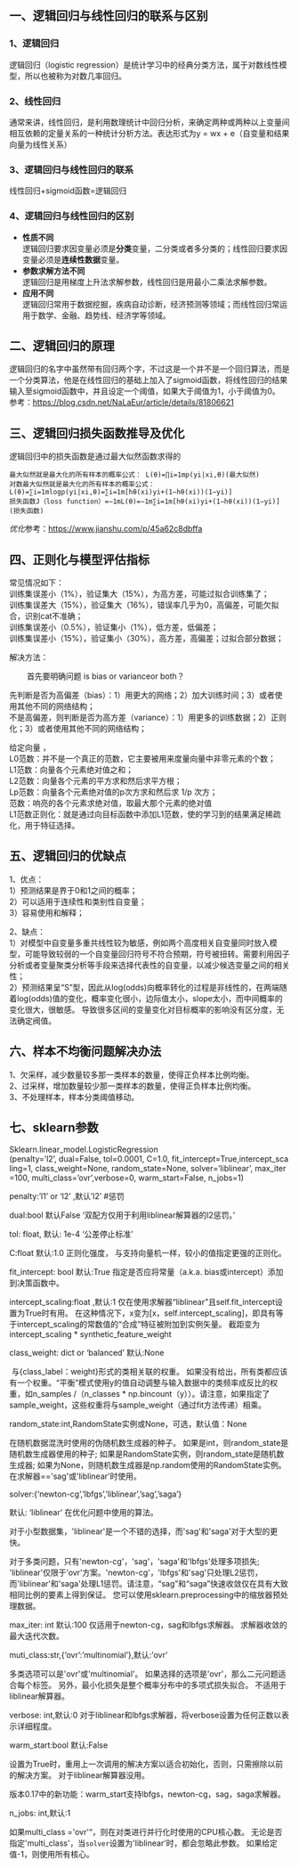## 一、逻辑回归与线性回归的联系与区别  
### 1、逻辑回归  
逻辑回归（logistic regression）是统计学习中的经典分类方法，属于对数线性模型，所以也被称为对数几率回归。  
### 2、线性回归  
通常来讲，线性回归，是利用数理统计中回归分析，来确定两种或两种以上变量间相互依赖的定量关系的一种统计分析方法。表达形式为y = wx + e（自变量和结果向量为线性关系）  
### 3、逻辑回归与线性回归的联系  
线性回归+sigmoid函数=逻辑回归
### 4、逻辑回归与线性回归的区别 
- **性质不同**  
逻辑回归要求因变量必须是**分类**变量，二分类或者多分类的；线性回归要求因变量必须是**连续性数据**变量。  
- **参数求解方法不同**  
逻辑回归是用梯度上升法求解参数，线性回归是用最小二乘法求解参数。  
- **应用不同**  
逻辑回归常用于数据挖掘，疾病自动诊断，经济预测等领域；而线性回归常运用于数学、金融、趋势线、经济学等领域。  
  
## 二、逻辑回归的原理  
逻辑回归的名字中虽然带有回归两个字，不过这是一个并不是一个回归算法，而是一个分类算法，他是在线性回归的基础上加入了sigmoid函数，将线性回归的结果输入至sigmoid函数中，并且设定一个阈值，如果大于阈值为1，小于阈值为0。  
参考：https://blog.csdn.net/NaLaEur/article/details/81806621  
  
## 三、逻辑回归损失函数推导及优化  
逻辑回归中的损失函数是通过最大似然函数求得的  
```
最大似然就是最大化的所有样本的概率公式： L(θ)=∏i=1mp(yi|xi,θ)(最大似然)    
对数最大似然就是最大化的所有样本的概率公式： L(θ)=∑i=1mlogp(yi|xi,θ)=∑i=1m[hθ(xi)yi+(1−hθ(xi))(1−yi)]  
损失函数J（loss function）=−1mL(θ)=−1m∑i=1m[hθ(xi)yi+(1−hθ(xi))(1−yi)](损失函数)
```  
*优化*参考：https://www.jianshu.com/p/45a62c8dbffa  
  
## 四、正则化与模型评估指标  
常见情况如下：  
训练集误差小（1%），验证集大（15%），为高方差，可能过拟合训练集了；  
训练集误差大（15%），验证集大（16%），错误率几乎为0，高偏差，可能欠拟合，识别cat不准确；  
训练集误差小（0.5%），验证集小（1%），低方差，低偏差；  
训练集误差小（15%），验证集小（30%），高方差，高偏差；过拟合部分数据；  
  
解决方法：

        首先要明确问题 is bias or varianceor both？

先判断是否为高偏差（bias）：1）用更大的网络；2）加大训练时间；3）或者使用其他不同的网络结构；  
不是高偏差，则判断是否为高方差（variance）：1）用更多的训练数据；2）正则化；3）或者使用其他不同的网络结构；  
  
给定向量 ，  
L0范数：并不是一个真正的范数，它主要被用来度量向量中非零元素的个数；  
L1范数：向量各个元素绝对值之和；  
L2范数：向量各个元素的平方求和然后求平方根；  
Lp范数：向量各个元素绝对值的p次方求和然后求 1/p 次方；  
范数：响亮的各个元素求绝对值，取最大那个元素的绝对值  
L1范数正则化：就是通过向目标函数中添加L1范数，使的学习到的结果满足稀疏化，用于特征选择。  
  
## 五、逻辑回归的优缺点  
1、优点：  
1）预测结果是界于0和1之间的概率；  
2）可以适用于连续性和类别性自变量；  
3）容易使用和解释；  
  
2、缺点：  
1）对模型中自变量多重共线性较为敏感，例如两个高度相关自变量同时放入模型，可能导致较弱的一个自变量回归符号不符合预期，符号被扭转。​需要利用因子分析或者变量聚类分析等手段来选择代表性的自变量，以减少候选变量之间的相关性；  
2）预测结果呈“S”型，因此从log(odds)向概率转化的过程是非线性的，在两端随着​log(odds)值的变化，概率变化很小，边际值太小，slope太小，而中间概率的变化很大，很敏感。 导致很多区间的变量变化对目标概率的影响没有区分度，无法确定阀值。  
  
## 六、样本不均衡问题解决办法  
1、欠采样，减少数量较多那一类样本的数量，使得正负样本比例均衡。  
2、过采样，增加数量较少那一类样本的数量，使得正负样本比例均衡。  
3、不处理样本，样本分类阈值移动。  
  
## 七、sklearn参数  
Sklearn.linear_model.LogisticRegression  
(penalty=’l2’, dual=False, tol=0.0001, C=1.0, fit_intercept=True,intercept_scaling=1, class_weight=None, random_state=None, solver=’liblinear’, max_iter=100, multi_class=’ovr’,verbose=0, warm_start=False, n_jobs=1)  
  
penalty:’l1’ or ‘l2’ ,默认’l2’ #惩罚  
  
dual:bool 默认False ‘双配方仅用于利用liblinear解算器的l2惩罚。’  
  
tol: float, 默认: 1e-4 ‘公差停止标准’  
  
C:float 默认:1.0 正则化强度， 与支持向量机一样，较小的值指定更强的正则化。  
  
fit_intercept: bool 默认:True 指定是否应将常量（a.k.a. bias或intercept）添加到决策函数中。  
  
intercept_scaling:float ,默认:1 仅在使用求解器“liblinear”且self.fit_intercept设置为True时有用。 在这种情况下，x变为[x，self.intercept_scaling]，即具有等于intercept_scaling的常数值的“合成”特征被附加到实例矢量。 截距变为intercept_scaling * synthetic_feature_weight  
  
class_weight: dict or ‘balanced’ 默认:None  
  
 与{class_label：weight}形式的类相关联的权重。 如果没有给出，所有类都应该有一个权重。“平衡”模式使用y的值自动调整与输入数据中的类频率成反比的权重，如n_samples /（n_classes * np.bincount（y））。请注意，如果指定了sample_weight，这些权重将与sample_weight（通过fit方法传递）相乘。  
  
random_state:int,RandomState实例或None，可选，默认值：None  
  
在随机数据混洗时使用的伪随机数生成器的种子。 如果是int，则random_state是随机数生成器使用的种子; 如果是RandomState实例，则random_state是随机数生成器; 如果为None，则随机数生成器是np.random使用的RandomState实例。 在求解器=='sag'或'liblinear'时使用。  
  
solver:{‘newton-cg’,’lbfgs’,’liblinear’,’sag’,’saga’}  
  
默认: ‘liblinear’ 在优化问题中使用的算法。  
  
对于小型数据集，'liblinear'是一个不错的选择，而'sag'和'saga'对于大型的更快。  
  
对于多类问题，只有'newton-cg'，'sag'，'saga'和'lbfgs'处理多项损失; 'liblinear'仅限于’ovr’方案。'newton-cg'，'lbfgs'和'sag'只处理L2惩罚，而'liblinear'和'saga'处理L1惩罚。请注意，“sag”和“saga”快速收敛仅在具有大致相同比例的要素上得到保证。 您可以使用sklearn.preprocessing中的缩放器预处理数据。  
  
max_iter: int 默认:100 仅适用于newton-cg，sag和lbfgs求解器。 求解器收敛的最大迭代次数。  
  
muti_class:str,{‘ovr’:’multinomial’},默认:’ovr’  
  
多类选项可以是'ovr'或'multinomial'。 如果选择的选项是'ovr'，那么二元问题适合每个标签。 另外，最小化损失是整个概率分布中的多项式损失拟合。 不适用于liblinear解算器。  
  
verbose: int,默认:0 对于liblinear和lbfgs求解器，将verbose设置为任何正数以表示详细程度。  
  
warm_start:bool 默认:False  
  
设置为True时，重用上一次调用的解决方案以适合初始化，否则，只需擦除以前的解决方案。 对于liblinear解算器没用。  
  
版本0.17中的新功能：warm_start支持lbfgs，newton-cg，sag，saga求解器。  
  
n_jobs: int,默认:1  
  
如果multi_class ='ovr'“，则在对类进行并行化时使用的CPU核心数。 无论是否指定'multi_class'，当``solver``设置为'liblinear'时，都会忽略此参数。 如果给定值-1，则使用所有核心。  
